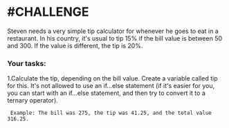 <h1>#CHALLENGE </h1>

<P>Steven needs a very simple tip calculator for whenever he goes to eat in a restaurant. In his country, it's usual to tip 15% if the bill value is between 50 and 300. If the value is different, the tip is 20%.</P>

<h3>Your tasks:</h3>

<P>1.Calculate the tip, depending on the bill value. Create a variable called tip for this. It's not allowed to use an if...else statement (if it's easier for you, you can start with an if...else statement, and then try to convert it to a ternary operator).</P>

~~~~
 Example: The bill was 275, the tip was 41.25, and the total value 316.25.
~~~~
